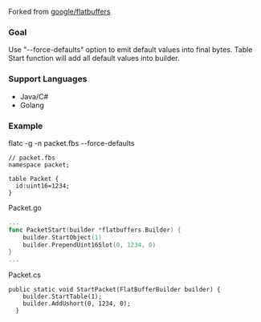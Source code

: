 Forked from [google/flatbuffers]

### Goal
Use "--force-defaults" option to emit default values into final bytes.
Table Start function will add all default values into builder.

### Support Languages
- Java/C#
- Golang

### Example
flatc -g -n packet.fbs --force-defaults

```fbs
// packet.fbs
namespace packet;

table Packet {
  id:uint16=1234;
}
``` 

Packet.go
```go
...
func PacketStart(builder *flatbuffers.Builder) {
	builder.StartObject(1)
	builder.PrependUint16Slot(0, 1234, 0)
}
...
```

Packet.cs
```net
public static void StartPacket(FlatBufferBuilder builder) {
	builder.StartTable(1);
	builder.AddUshort(0, 1234, 0);
  }
```


[google/flatbuffers]: https://github.com/google/flatbuffers
